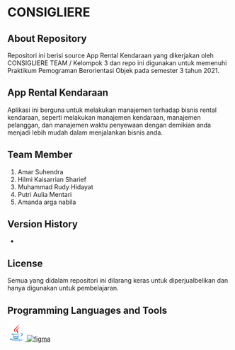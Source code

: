 # CONSIGLIERE

## About Repository

Repositori ini berisi source App Rental Kendaraan yang dikerjakan oleh CONSIGLIERE TEAM / Kelompok 3 dan repo ini digunakan untuk memenuhi Praktikum Pemograman Berorientasi Objek pada semester 3 tahun 2021.

## App Rental Kendaraan

Aplikasi ini berguna untuk melakukan manajemen terhadap bisnis rental kendaraan, seperti melakukan manajemen kendaraan, manajemen pelanggan, dan manajemen waktu penyewaan dengan demikian anda menjadi lebih mudah dalam menjalankan bisnis anda.

## Team Member

1. Amar Suhendra
2. Hilmi Kaisarrian Sharief
3. Muhammad Rudy Hidayat
4. Putri Aulia Mentari
5. Amanda arga nabila

## Version History

-

## License

Semua yang didalam repositori ini dilarang keras untuk diperjualbelikan dan hanya digunakan untuk pembelajaran.

## Programming Languages and Tools

<a href="https://www.java.com" target="_blank">
 <img src="https://raw.githubusercontent.com/devicons/devicon/master/icons/java/java-original.svg" alt="java" width="40" height="40"/>
</a>
<a href="https://www.figma.com/" target="_blank">
  <img src="https://www.vectorlogo.zone/logos/figma/figma-icon.svg" alt="figma" width="30" height="30"/>
</a>
